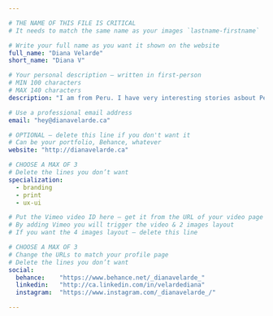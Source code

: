 ```yaml
---

# THE NAME OF THIS FILE IS CRITICAL
# It needs to match the same name as your images `lastname-firstname`

# Write your full name as you want it shown on the website
full_name: "Diana Velarde"
short_name: "Diana V"

# Your personal description — written in first-person
# MIN 100 characters
# MAX 140 characters
description: "I am from Peru. I have very interesting stories asbout Peru. Am just such a Peruvian really…… oh and I like my big headphones."

# Use a professional email address
email: "hey@dianavelarde.ca"

# OPTIONAL — delete this line if you don't want it
# Can be your portfolio, Behance, whatever
website: "http://dianavelarde.ca"

# CHOOSE A MAX OF 3
# Delete the lines you don’t want
specialization:
  - branding
  - print
  - ux-ui

# Put the Vimeo video ID here — get it from the URL of your video page
# By adding Vimeo you will trigger the video & 2 images layout
# If you want the 4 images layout — delete this line

# CHOOSE A MAX OF 3
# Change the URLs to match your profile page
# Delete the lines you don’t want
social:
  behance:    "https://www.behance.net/_dianavelarde_"
  linkedin:   "http://ca.linkedin.com/in/velardediana"
  instagram:  "https://www.instagram.com/_dianavelarde_/"

---
```

